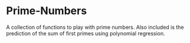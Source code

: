 # Prime-Numbers
A collection of functions to play with prime numbers. Also included is the prediction of the sum of first primes using polynomial regression. 
